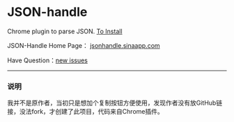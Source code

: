 # JSON-handle
Chrome plugin to parse JSON. [To Install](https://chrome.google.com/webstore/detail/json-handle/iahnhfdhidomcpggpaimmmahffihkfnj)

JSON-Handle Home Page：  [jsonhandle.sinaapp.com](http://jsonhandle.sinaapp.com/)

Have Question：[new issues](https://github.com/wilon/JSON-handle/issues/new)

------
### 说明
我并不是原作者，当初只是想加个复制按钮方便使用，发现作者没有放GitHub链接，没法fork，才创建了此项目，代码来自Chrome插件。
